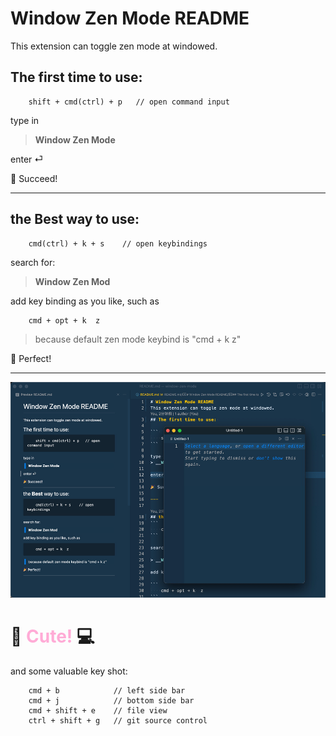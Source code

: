 # Window Zen Mode README
This extension can toggle zen mode at windowed.
## The first time to use: 

``` 
    shift + cmd(ctrl) + p   // open command input
```

type in
> __Window Zen Mode__

enter ⏎

🎉 Succeed!

---

## the __Best__ way to use:
```
    cmd(ctrl) + k + s    // open keybindings
```

search for:

> __Window Zen Mod__

add key binding as you like, such as 

```
    cmd + opt + k  z
```
> because default zen mode keybind is "cmd + k  z"

🎉 Perfect!

---


![preview](./assets/preview.png)
# 🎉 <font color="#ffabd6">Cute!</font>  💻<br /> 


and some valuable key shot:
```
    cmd + b            // left side bar
    cmd + j            // bottom side bar
    cmd + shift + e    // file view
    ctrl + shift + g   // git source control
```    